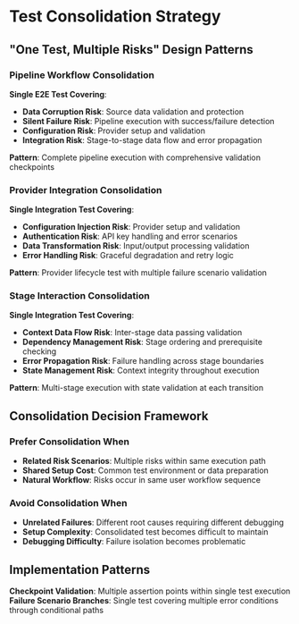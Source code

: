 # Test Consolidation Strategy

## "One Test, Multiple Risks" Design Patterns

### Pipeline Workflow Consolidation
**Single E2E Test Covering**:
- **Data Corruption Risk**: Source data validation and protection
- **Silent Failure Risk**: Pipeline execution with success/failure detection
- **Configuration Risk**: Provider setup and validation
- **Integration Risk**: Stage-to-stage data flow and error propagation

**Pattern**: Complete pipeline execution with comprehensive validation checkpoints

### Provider Integration Consolidation
**Single Integration Test Covering**:
- **Configuration Injection Risk**: Provider setup and validation
- **Authentication Risk**: API key handling and error scenarios
- **Data Transformation Risk**: Input/output processing validation
- **Error Handling Risk**: Graceful degradation and retry logic

**Pattern**: Provider lifecycle test with multiple failure scenario validation

### Stage Interaction Consolidation
**Single Integration Test Covering**:
- **Context Data Flow Risk**: Inter-stage data passing validation
- **Dependency Management Risk**: Stage ordering and prerequisite checking
- **Error Propagation Risk**: Failure handling across stage boundaries
- **State Management Risk**: Context integrity throughout execution

**Pattern**: Multi-stage execution with state validation at each transition

## Consolidation Decision Framework

### Prefer Consolidation When
- **Related Risk Scenarios**: Multiple risks within same execution path
- **Shared Setup Cost**: Common test environment or data preparation
- **Natural Workflow**: Risks occur in same user workflow sequence

### Avoid Consolidation When
- **Unrelated Failures**: Different root causes requiring different debugging
- **Setup Complexity**: Consolidated test becomes difficult to maintain
- **Debugging Difficulty**: Failure isolation becomes problematic

## Implementation Patterns

**Checkpoint Validation**: Multiple assertion points within single test execution
**Failure Scenario Branches**: Single test covering multiple error conditions through conditional paths
